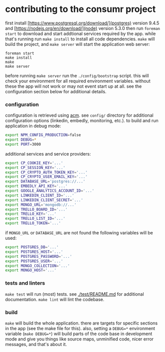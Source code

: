 # contributing to the consumr project

first install [https://www.postgresql.org/download/](postgres) version 9.4.5
and [https://nodejs.org/en/download/](node) version 5.3.0 then run `foreman
start` to download and start addtional services required by the app. while
that's running run `make install` to install all code dependencies. `make` will
build the project, and `make server` will start the application web server:

```
foreman start
make install
make
make server
```

before running `make server` run the `./config/bootstrap` script. this will
check your environment for all required environment variables. without these
the app will not work or may not event start up at all. see the configuration
section below for additional details.

### configuration

configuration is retrieved using [acm](https://www.npmjs.com/package/acm). see
`config/` directory for additional configuration options (linkedin, embedly,
monitoring, etc.). to build and run application in debug mode:

```bash
export NPM_CONFIG_PRODUCTION=false
export DEBUG=*
export PORT=3000
```

additional services and service providers:

```bash
export CP_COOKIE_KEY='...'
export CP_SESSION_KEY='...'
export CP_CRYPTO_AUTH_TOKEN_KEY='...'
export CP_CRYPTO_USER_EMAIL_KEY='...'
export DATABASE_URL='postgres://...'
export EMBEDLY_API_KEY='...'
export GOOGLE_ANALYTICS_ACCOUNT_ID='...'
export LINKEDIN_CLIENT_ID='...'
export LINKEDIN_CLIENT_SECRET='...'
export MONGO_URL='mongodb://...'
export TRELLO_BOARD_ID='...'
export TRELLO_KEY='...'
export TRELLO_LIST_ID='...'
export TRELLO_TOKEN='...'
```

if `MONGO_URL` or `DATABASE_URL` are not found the following variables will be
used:

```bash
export POSTGRES_DB='...'
export POSTGRES_HOST='...'
export POSTGRES_PASSWORD='...'
export POSTGRES_USER='...'
export MONGO_COLLECTION='...'
export MONGO_HOST='...'
```

### tests and linters

`make test` will run (most) tests. see [./test/README.md](test/README.md) for
additional documentation. `make lint` will lint the codebase.

### build

`make` will build the whole application. there are targets for specific
sections in the app (see the make file for this). also, setting a `DEBUG=*`
environment variable (`make DEBUG=*`) will build parts of the code base in
development mode and give you things like source maps, unminified code, nicer
error messages, and that's about it.
